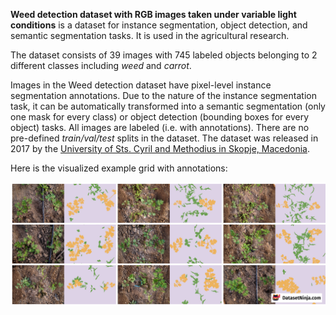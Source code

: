 **Weed detection dataset with RGB images taken under variable light conditions** is a dataset for instance segmentation, object detection, and semantic segmentation tasks. It is used in the agricultural research. 

The dataset consists of 39 images with 745 labeled objects belonging to 2 different classes including *weed* and *carrot*.

Images in the Weed detection dataset have pixel-level instance segmentation annotations. Due to the nature of the instance segmentation task, it can be automatically transformed into a semantic segmentation (only one mask for every class) or object detection (bounding boxes for every object) tasks. All images are labeled (i.e. with annotations). There are no pre-defined <i>train/val/test</i> splits in the dataset. The dataset was released in 2017 by the [University of Sts. Cyril and Methodius in Skopje, Macedonia](https://www.ukim.edu.mk/en_index.php).

Here is the visualized example grid with annotations:

<img src="https://github.com/dataset-ninja/weed/raw/main/visualizations/side_annotations_grid.png">
